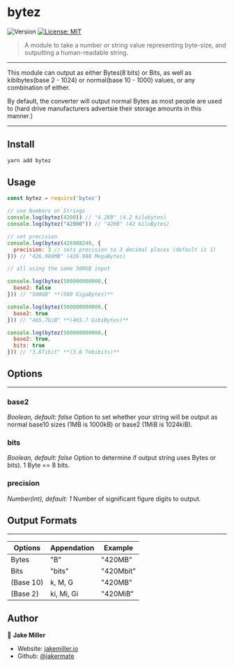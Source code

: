 # bytez
<p>
  <img alt="Version" src="https://img.shields.io/badge/version-0.5.3-blue.svg?cacheSeconds=2592000" />
  <a href="#" target="_blank">
    <img alt="License: MIT" src="https://img.shields.io/badge/License-MIT-yellow.svg" />
  </a>
</p>

> A module to take a number or string value representing byte-size, and outputting a human-readable string.

<hr>


This module can output as either Bytes(8 bits) or Bits, as well as kibibytes(base 2 - 1024) or normal(base 10 - 1000) values, or any combination of either.


By default, the converter will output normal Bytes as most people are used to (hard drive manufacturers advertsie their storage amounts in this manner.)

<hr>

## Install

```sh
yarn add bytez
```

## Usage

```js
const bytez = require('bytez')

// use Numbers or Strings
console.log(bytez(4200)) // "4.2KB" (4.2 kilobytes)
console.log(bytez("42000")) // "42KB" (42 kiloBytes)

// set precision
console.log(bytez(426988240, {
  precision: 3 // sets precision to 3 decimal places (default is 1)
})) // "426.988MB" (426.988 MegaBytes)

// all using the same 500GB input

console.log(bytez(500000000000,{
  base2: false
})) // "500GB" **(500 GigaBytes)**

console.log(bytez(500000000000,{
  base2: true
})) // "465.7GiB" **(465.7 GibiBytes)**

console.log(bytez(500000000000,{
  base2: true,
  bits: true
})) // "3.6Tibit" **(3.6 Tebibits)**


```

## Options
___
### **base2**
*Boolean, default: false*
Option to set whether your string will be output as normal base10 sizes (1MB is 1000kB) or base2 (1MiB is 1024kiB).

### **bits**
*Boolean, default: false*
Option to determine if output string uses Bytes or bits).  1 Byte == 8 bits.

### **precision**
*Number(int), default: 1*
Number of significant figure digits to output.

## Output Formats
___
| Options   | Appendation | Example   |
| --------- | ----------- | --------- |
| Bytes     | "B"         | "420MB"   |
| Bits      | "bits"      | "420Mbit" |
| (Base 10) | k, M, G     | "420MB"   |
| (Base 2)  | ki, Mi, Gi  | "420MiB"  |


## Author

👤 **Jake Miller**

* Website: [jakemiller.io](https://jakemiller.io)
* Github: [@jakermate](https://github.com/jakermate)

